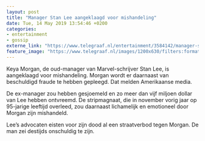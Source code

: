 ```yaml
---
layout: post
title: "Manager Stan Lee aangeklaagd voor mishandeling"
date: Tue, 14 May 2019 13:54:46 +0200
categories: 
- entertainment 
- gossip 
externe_link: "https://www.telegraaf.nl/entertainment/3584142/manager-stan-lee-aangeklaagd-voor-mishandeling"
feature_image: "https://www.telegraaf.nl/images/1200x630/filters:format(jpeg):quality(80)/cdn-kiosk-api.telegraaf.nl/200f5602-763f-11e9-bc09-0255c322e81b.jpg"
---
```


<p class="intro">Keya Morgan, de oud-manager van Marvel-schrijver Stan Lee, is aangeklaagd voor mishandeling. Morgan wordt er daarnaast van beschuldigd fraude te hebben gepleegd. Dat melden Amerikaanse media.</p> <p>De ex-manager zou hebben gesjoemeld en zo meer dan vijf miljoen dollar van Lee hebben ontvreemd. De stripmagnaat, die in november vorig jaar op 95-jarige leeftijd overleed, zou daarnaast lichamelijk en emotioneel door Morgan zijn mishandeld.</p><p>Lee’s advocaten eisten voor zijn dood al een straatverbod tegen Morgan. De man zei destijds onschuldig te zijn.</p>
